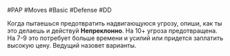 #PAP #Moves #Basic #Defense #DD

Когда пытаешься предотвратить надвигающуюся угрозу, опиши, как ты это делаешь и действуй **Непреклонно**. 
На 10+ угроза предотвращена. 
На 7-9 это потребует больше времени и усилий или придется заплатить высокую цену. Ведущий назовет варианты.